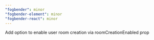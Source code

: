 ```yaml
---
"fogbender": minor
"fogbender-element": minor
"fogbender-react": minor
---
```


Add option to enable user room creation via roomCreationEnabled prop
